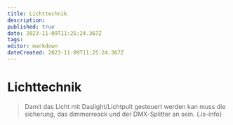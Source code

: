 ```yaml
---
title: Lichttechnik
description: 
published: true
date: 2023-11-09T11:25:24.367Z
tags: 
editor: markdown
dateCreated: 2023-11-09T11:25:24.367Z
---
```


# Lichttechnik
>  Damit das Licht mit Daslight/Lichtpult gesteuert werden kan muss die sicherung, das dimmerreack und der DMX-Splitter an sein.
{.is-info}
